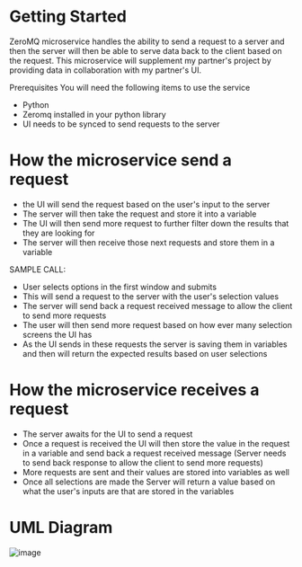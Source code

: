 # Getting Started
ZeroMQ microservice handles the ability to send a request to a server and then the server will then be able to serve data back to the client based on the request.  This microservice will supplement my partner's project by providing data in collaboration with my partner's UI.

Prerequisites
You will need the following items to use the service
- Python
- Zeromq installed in your python library
- UI needs to be synced to send requests to the server

# How the microservice send a request
- the UI will send the request based on the user's input to the server
- The server will then take the request and store it into a variable
- The UI will then send more request to further filter down the results that they are looking for
- The server will then receive those next requests and store them in a variable

SAMPLE CALL:
- User selects options in the first window and submits
- This will send a request to the server with the user's selection values
- The server will send back a request received message to allow the client to send more requests
- The user will then send more request based on how ever many selection screens the UI has
- As the UI sends in these requests the server is saving them in variables and then will return the expected results based on user selections



# How the microservice receives a request
- The server awaits for the UI to send a request
- Once a request is received the UI will then store the value in the request in a variable and send back a request received message (Server needs to send back response to allow the client to send more requests)
- More requests are sent and their values are stored into variables as well
- Once all selections are made the Server will return a value based on what the user's inputs are that are stored in the variables

# UML Diagram
![image](https://user-images.githubusercontent.com/76972588/217997136-692d6e9e-e2e0-48a9-8ed7-e4d5f8ece5f0.png)
